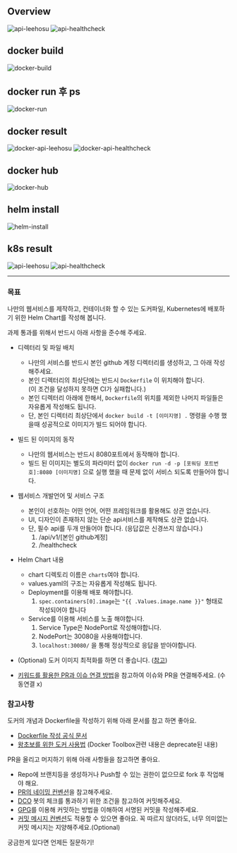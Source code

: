 ## Overview
![api-leehosu](./images/api-leehosu.png)
![api-healthcheck](./images/api-healthcheck.png)


## docker build
![docker-build](./images/docker-build.png)

## docker run 후 ps
![docker-run](./images/docker-run.png)

## docker result
![docker-api-leehosu](./images/docker-api-leehosu.png)
![docker-api-healthcheck](./images/docker-api-healthcheck.png)


## docker hub
![docker-hub](./images/docker-hub.png)


## helm install
![helm-install](./images/helm-install.png)

## k8s result
![api-leehosu](./images/api-leehosu.png)
![api-healthcheck](./images/api-healthcheck.png)


---
### 목표

나만의 웹서비스를 제작하고, 컨테이너화 할 수 있는 도커파일, Kubernetes에 배포하기 위한 Helm Chart를 작성해 봅니다.

과제 통과를 위해서 반드시 아래 사항을 준수해 주세요.
- 디렉터리 및 파일 배치
  - 나만의 서비스를 반드시 본인 github 계정 디렉터리를 생성하고, 그 아래 작성해주세요.
  - 본인 디렉터리의 최상단에는 반드시 `Dockerfile` 이 위치해야 합니다.  
   (이 조건을 달성하지 못하면 CI가 실패합니다.)
  - 본인 디렉터리 아래에 한해서, `Dockerfile`의 위치를 제외한 나머지 파일들은 자유롭게 작성해도 됩니다.
  - 단, 본인 디렉터리 최상단에서 `docker build -t [이미지명] .` 명령을 수행 했을때 성공적으로 이미지가 빌드 되어야 합니다.
- 빌드 된 이미지의 동작
  - 나만의 웹서비스는 반드시 8080포트에서 동작해야 합니다.
  - 빌드 된 이미지는 별도의 파라미터 없이 `docker run -d -p [포워딩 포트번호]:8080 [이미지명]` 으로 실행 했을 때 문제 없이 서비스 되도록 만들어야 합니다.
- 웹서비스 개발언어 및 서비스 구조
  - 본인이 선호하는 어떤 언어, 어떤 프레임워크를 활용해도 상관 없습니다.
  - UI, 디자인이 존재하지 않는 단순 api서비스를 제작해도 상관 없습니다.
  - 단, 필수 api를 두개 만들어야 합니다. (응답값은 신경쓰지 않습니다.)
    1. /api/v1/[본인 github계정]
    2. /healthcheck 
- Helm Chart 내용
  - chart 디렉토리 이름은 `charts`여야 합니다.
  - values.yaml의 구조는 자유롭게 작성해도 됩니다.
  - Deployment를 이용해 배포 해야합니다.
    1. `spec.containers[0].image`는 `"{{ .Values.image.name }}"` 형태로 작성되어야 합니다
  - Service를 이용해 서비스를 노출 해야합니다.
    1. Service Type은 NodePort로 작성해야합니다.
    2. NodePort는 30080을 사용해야합니다.
    3. `localhost:30080/` 을 통해 정상적으로 응답을 받아야합니다.


- (Optional) 도커 이미지 최적화를 하면 더 좋습니다. ([참고](https://thearchivelog.dev/article/optimize-docker-image/))
- [키워드를 활용한 PR과 이슈 연결 방법](https://docs.github.com/ko/issues/tracking-your-work-with-issues/linking-a-pull-request-to-an-issue#linking-a-pull-request-to-an-issue-using-a-keyword)을 참고하여 이슈와 PR을 연결해주세요. (수동연결 x)

### 참고사항

도커의 개념과 Dockerfile을 작성하기 위해 아래 문서를 참고 하면 좋아요.
- [Dockerfile 작성 공식 문서](https://docs.docker.com/engine/reference/builder/)
- [왕초보를 위한 도커 사용법](https://mysetting.io/slides/xxj85vnvey) (Docker Toolbox관련 내용은 deprecate된 내용)

PR을 올리고 머지하기 위해 아래 사항들을 참고하면 좋아요.
- Repo에 브랜치등을 생성하거나 Push할 수 있는 권한이 없으므로 fork 후 작업해야 해요.
- [PR의 네이밍 컨벤션](https://flank.github.io/flank/pr_titles/)을 참고해주세요.
- [DCO](https://github.com/apps/dco) 봇의 체크를 통과하기 위한 조건을 참고하여 커밋해주세요.
- [GPG](https://www.44bits.io/ko/post/add-signing-key-to-git-commit-by-gpg)를 이용해 커밋하는 방법을 이해하여 서명된 커밋을 작성해주세요.
- [커밋 메시지 컨벤션](https://www.conventionalcommits.org/en/v1.0.0/)도 적용할 수 있으면 좋아요. 꼭 따르지 않더라도, 너무 의미없는 커밋 메시지는 지양해주세요.(Optional)

궁금한게 있다면 언제든 질문하기!

